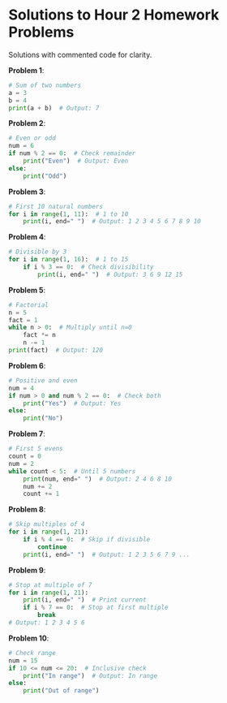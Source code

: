 # Solutions to Hour 2 Homework Problems

Solutions with commented code for clarity.

**Problem 1**:
```python
# Sum of two numbers
a = 3
b = 4
print(a + b)  # Output: 7
```

**Problem 2**:
```python
# Even or odd
num = 6
if num % 2 == 0:  # Check remainder
    print("Even")  # Output: Even
else:
    print("Odd")
```

**Problem 3**:
```python
# First 10 natural numbers
for i in range(1, 11):  # 1 to 10
    print(i, end=" ")  # Output: 1 2 3 4 5 6 7 8 9 10
```

**Problem 4**:
```python
# Divisible by 3
for i in range(1, 16):  # 1 to 15
    if i % 3 == 0:  # Check divisibility
        print(i, end=" ")  # Output: 3 6 9 12 15
```

**Problem 5**:
```python
# Factorial
n = 5
fact = 1
while n > 0:  # Multiply until n=0
    fact *= n
    n -= 1
print(fact)  # Output: 120
```

**Problem 6**:
```python
# Positive and even
num = 4
if num > 0 and num % 2 == 0:  # Check both
    print("Yes")  # Output: Yes
else:
    print("No")
```

**Problem 7**:
```python
# First 5 evens
count = 0
num = 2
while count < 5:  # Until 5 numbers
    print(num, end=" ")  # Output: 2 4 6 8 10
    num += 2
    count += 1
```

**Problem 8**:
```python
# Skip multiples of 4
for i in range(1, 21):
    if i % 4 == 0:  # Skip if divisible
        continue
    print(i, end=" ")  # Output: 1 2 3 5 6 7 9 ...
```

**Problem 9**:
```python
# Stop at multiple of 7
for i in range(1, 21):
    print(i, end=" ")  # Print current
    if i % 7 == 0:  # Stop at first multiple
        break
# Output: 1 2 3 4 5 6
```

**Problem 10**:
```python
# Check range
num = 15
if 10 <= num <= 20:  # Inclusive check
    print("In range")  # Output: In range
else:
    print("Out of range")
```